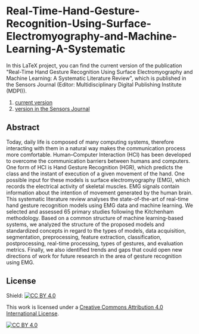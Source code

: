 # Real-Time-Hand-Gesture-Recognition-Using-Surface-Electromyography-and-Machine-Learning-A-Systematic

In this LaTeX project, you can find the current version of the publication "Real-Time Hand Gesture Recognition Using Surface Electromyography and Machine Learning: A Systematic Literature Review", which is published in the Sensors Journal (Editor: Multidisciplinary Digital Publishing Institute (MDPI)).  

1. [current version](https://github.com/andresjarami/Real-Time-Hand-Gesture-Recognition-Using-Surface-Electromyography-and-Machine-Learning-A-Systematic/blob/master/sensors-669931-proof.pdf)
2. [version in the Sensors Journal](https://www.mdpi.com/1424-8220/20/9/2467)

## Abstract

Today, daily life is composed of many computing systems, therefore interacting with them in a natural way makes the communication process more comfortable. Human–Computer Interaction (HCI) has been developed to overcome the communication barriers between humans and
computers. One form of HCI is Hand Gesture Recognition (HGR), which predicts the class and the instant of execution of a given movement of the hand. One possible input for these models is surface electromyography (EMG), which records the electrical activity of skeletal muscles. EMG signals contain information about the intention of movement generated by the human brain. This systematic literature review analyses the state-of-the-art of real-time hand gesture recognition models using EMG data and machine learning. We selected and assessed 65 primary studies following the Kitchenham methodology. Based on a common structure of machine learning-based systems, we analyzed
the structure of the proposed models and standardized concepts in regard to the types of models, data acquisition, segmentation, preprocessing, feature extraction, classification, postprocessing, real-time processing, types of gestures, and evaluation metrics. Finally, we also identified trends and gaps that could open new directions of work for future research in the area of gesture recognition using EMG.

## License

Shield: [![CC BY 4.0][cc-by-shield]][cc-by]

This work is licensed under a [Creative Commons Attribution 4.0 International
License][cc-by].

[![CC BY 4.0][cc-by-image]][cc-by]

[cc-by]: http://creativecommons.org/licenses/by/4.0/
[cc-by-image]: https://i.creativecommons.org/l/by/4.0/88x31.png
[cc-by-shield]: https://img.shields.io/badge/License-CC%20BY%204.0-lightgrey.svg
